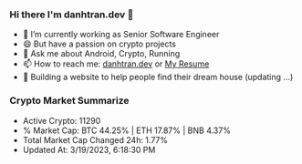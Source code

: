 ### Hi there I'm danhtran.dev 👋

- 🔭 I’m currently working as Senior Software Engineer
- 😄 But have a passion on crypto projects
- 💬 Ask me about Android, Crypto, Running 
- 📫 How to reach me: <a href="https://danhtran.dev" target="_blank">danhtran.dev</a> or <a href="Dan-Resume.pdf" target="_blank">My Resume</a>
- 🌱 Building a website to help people find their dream house (updating ...)

### Crypto Market Summarize
- Active Crypto: 11290
- % Market Cap: BTC 44.25% | ETH 17.87% | BNB 4.37%
- Total Market Cap Changed 24h: 1.77%
- Updated At: 3/19/2023, 6:18:30 PM
